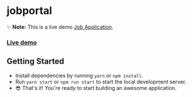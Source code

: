 # jobportal

✨ **Note:** This is a live demo [Job Application](https://jobportal-inky.vercel.app/).

### [Live demo](https://jobportal-inky.vercel.app/)

## Getting Started

- Install dependencies by running `yarn` or `npm install`.
- Run `yarn start` or `npm run start` to start the local development server.
- 😎 That's it! You're ready to start building an awesome application.
